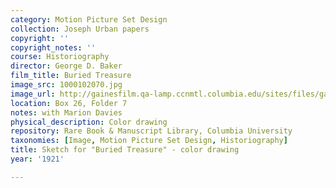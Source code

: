 ```yaml
---
category: Motion Picture Set Design
collection: Joseph Urban papers
copyright: ''
copyright_notes: ''
course: Historiography
director: George D. Baker
film_title: Buried Treasure
image_src: 1000102070.jpg
image_url: http://gainesfilm.qa-lamp.ccnmtl.columbia.edu/sites/files/gainesfilm/images/1000102070.jpg
location: Box 26, Folder 7
notes: with Marion Davies
physical_description: Color drawing
repository: Rare Book & Manuscript Library, Columbia University
taxonomies: [Image, Motion Picture Set Design, Historiography]
title: Sketch for "Buried Treasure" - color drawing
year: '1921'

---
```

